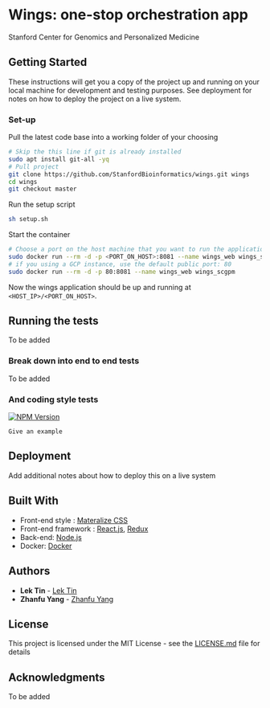 # Wings: one-stop orchestration app

Stanford Center for Genomics and Personalized Medicine

## Getting Started

These instructions will get you a copy of the project up and running on your local machine for development and testing purposes. See deployment for notes on how to deploy the project on a live system.

### Set-up

Pull the latest code base into a working folder of your choosing
```bash
# Skip the this line if git is already installed
sudo apt install git-all -yq
# Pull project
git clone https://github.com/StanfordBioinformatics/wings.git wings
cd wings
git checkout master
```
Run the setup script
```bash
sh setup.sh
```
Start the container
```bash
# Choose a port on the host machine that you want to run the application on
sudo docker run --rm -d -p <PORT_ON_HOST>:8081 --name wings_web wings_scgpm
# if you using a GCP instance, use the default public port: 80
sudo docker run --rm -d -p 80:8081 --name wings_web wings_scgpm
```
Now the wings application should be up and running at `<HOST_IP>/<PORT_ON_HOST>`.

## Running the tests

To be added

### Break down into end to end tests

To be added

### And coding style tests

[![NPM Version][npm-image]][npm-url]

```
Give an example
```

## Deployment

Add additional notes about how to deploy this on a live system

## Built With

* Front-end style : [Materalize CSS](https://materializecss.com/)
* Front-end framework : [React.js](https://reactjs.org/), [Redux](https://redux.js.org/)
* Back-end: [Node.js](https://www.nodejs.org/)
* Docker: [Docker](https://www.docker.com/)

## Authors

* **Lek Tin** - [Lek Tin](https://github.com/lek-tin)
* **Zhanfu Yang** - [Zhanfu Yang](https://github.com/peter-rich)

## License

This project is licensed under the MIT License - see the [LICENSE.md](LICENSE.md) file for details

## Acknowledgments
To be added

<!-- Markdown link & img dfn's -->
[npm-image]: https://img.shields.io/npm/v/datadog-metrics.svg?style=flat-square
[npm-url]: https://npmjs.org/package/datadog-metrics
[npm-downloads]: https://img.shields.io/npm/dm/datadog-metrics.svg?style=flat-square
[travis-image]: https://img.shields.io/travis/dbader/node-datadog-metrics/master.svg?style=flat-square
[travis-url]: https://travis-ci.org/dbader/node-datadog-metrics
[wiki]: https://github.com/yourname/yourproject/wiki
